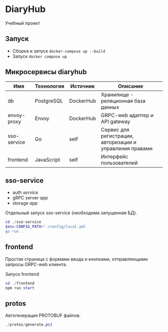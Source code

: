 # DiaryHub
Учебный проект

## Запуск
- Сборка и запуск `docker-compose up --build`
- Запуск `docker compose up`

## Микросервисы diaryhub
|     Имя     | Технология | Источник  | Описание |
| ----------- | ---------- | --------- | -------- |
| db          | PostgreSQL | DockerHub | Хранилище - реляционная база данных
| envoy-proxy | Envoy      | DockerHub | GRPC-web адаптер и API gateway
| sso-service | Go         | self      | Сервис для регистрации, авторизации и управления правами
| frontend    | JavaScript | self      | Интерфейс пользователей

## sso-service
- auth *service*
- gRPC server *app*
- storage *app*

Отдельный запуск sso-service (необходима запущенная БД).
```powershell
cd ./sso-service
$env:CONFIG_PATH="./config/local.yml
go run .
```

## frontend
Простая страница с формами ввода и кнопками, отправляющими запросы GRPC-web клиента.

Запуск frontend
```powershell
cd ./frontend
npm run start
```

## protos
Автогенерация PROTOBUF файлов.
```powershell
./protos/generate.ps1
```